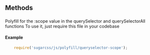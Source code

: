 




## Methods


### 

Polyfill for the :scope value in the querySelector and querySelectorAll functions
To use it, just require this file in your codebase


#### Example
```js
	require('sugarcss/js/polyfill/queryselector-scope');

```